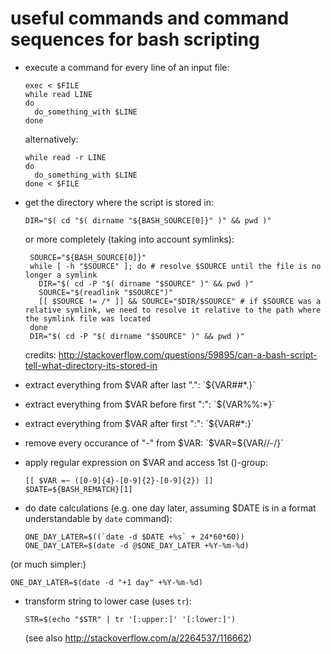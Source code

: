 useful commands and command sequences for bash scripting
========================================================

 * execute a command for every line of an input file:
 
   ```
   exec < $FILE
   while read LINE
   do
     do_something_with $LINE
   done
   ```
   
   alternatively:

   ```
   while read -r LINE
   do
     do_something_with $LINE
   done < $FILE
   ```

 * get the directory where the script is stored in:
 
   ```
   DIR="$( cd "$( dirname "${BASH_SOURCE[0]}" )" && pwd )"
   ```
   
   or more completely (taking into account symlinks):
   
   ```
    SOURCE="${BASH_SOURCE[0]}"
    while [ -h "$SOURCE" ]; do # resolve $SOURCE until the file is no longer a symlink
      DIR="$( cd -P "$( dirname "$SOURCE" )" && pwd )"
      SOURCE="$(readlink "$SOURCE")"
      [[ $SOURCE != /* ]] && SOURCE="$DIR/$SOURCE" # if $SOURCE was a relative symlink, we need to resolve it relative to the path where the symlink file was located
    done
    DIR="$( cd -P "$( dirname "$SOURCE" )" && pwd )"
   ```
   
   credits: http://stackoverflow.com/questions/59895/can-a-bash-script-tell-what-directory-its-stored-in
   
 * extract everything from $VAR after last ".": `${VAR##*.}`

 * extract everything from $VAR before first ":": `${VAR%%:*}`
 
 * extract everything from $VAR after first ":": `${VAR#*:}`
 
 * remove every occurance of "-" from $VAR: `$VAR=${VAR//-/}`
 
 * apply regular expression on $VAR and access 1st ()-group:
 
   ```
   [[ $VAR =~ ([0-9]{4}-[0-9]{2}-[0-9]{2}) ]]
   $DATE=${BASH_REMATCH}[1]
   ```

 * do date calculations (e.g. one day later, assuming $DATE is in a format understandable by `date` command):
 
   ```
   ONE_DAY_LATER=$((`date -d $DATE +%s` + 24*60*60))
   ONE_DAY_LATER=$(date -d @$ONE_DAY_LATER +%Y-%m-%d)
   ```

  (or much simpler:)
   ```
   ONE_DAY_LATER=$(date -d "+1 day" +%Y-%m-%d)
   ```

 * transform string to lower case (uses `tr`):
 
   ```
   STR=$(echo "$STR" | tr '[:upper:]' '[:lower:]')
   ```
   (see also http://stackoverflow.com/a/2264537/116662)
